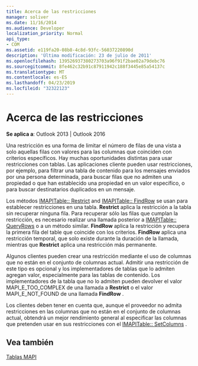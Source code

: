 ```yaml
---
title: Acerca de las restricciones
manager: soliver
ms.date: 11/16/2014
ms.audience: Developer
localization_priority: Normal
api_type:
- COM
ms.assetid: e119fa20-08b8-4c8d-93fc-56037220890d
description: 'Última modificación: 23 de julio de 2011'
ms.openlocfilehash: 139526937380273703a96f91f2bae02a79debc76
ms.sourcegitcommit: 8fe462c32b91c87911942c188f3445e85a54137c
ms.translationtype: MT
ms.contentlocale: es-ES
ms.lasthandoff: 04/23/2019
ms.locfileid: "32322123"
---
```

# <a name="about-restrictions"></a>Acerca de las restricciones

  
  
**Se aplica a**: Outlook 2013 | Outlook 2016 
  
Una restricción es una forma de limitar el número de filas de una vista a solo aquellas filas con valores para las columnas que coinciden con criterios específicos. Hay muchas oportunidades distintas para usar restricciones con tablas. Las aplicaciones cliente pueden usar restricciones, por ejemplo, para filtrar una tabla de contenido para los mensajes enviados por una persona determinada, para buscar filas que no admiten una propiedad o que han establecido una propiedad en un valor específico, o para buscar destinatarios duplicados en un mensaje. 
  
Los métodos [IMAPITable:: Restrict](imapitable-restrict.md) and [IMAPITable:: FindRow](imapitable-findrow.md) se usan para establecer restricciones en una tabla. **Restrict** aplica la restricción a la tabla sin recuperar ninguna fila. Para recuperar sólo las filas que cumplan la restricción, es necesario realizar una llamada posterior a [IMAPITable:: QueryRows](imapitable-queryrows.md) o a un método similar. **FindRow** aplica la restricción y recupera la primera fila del table que coincide con los criterios. **FindRow** aplica una restricción temporal, que solo existe durante la duración de la llamada, mientras que **Restrict** aplica una restricción más permanente. 
  
Algunos clientes pueden crear una restricción mediante el uso de columnas que no están en el conjunto de columnas actual. Admitir una restricción de este tipo es opcional y los implementadores de tablas que lo admiten agregan valor, especialmente para las tablas de contenido. Los implementadores de la tabla que no lo admiten pueden devolver el valor MAPI_E_TOO_COMPLEX de una llamada a **Restrict** o el valor MAPI_E_NOT_FOUND de una llamada **FindRow** . 
  
Los clientes deben tener en cuenta que, aunque el proveedor no admita restricciones en las columnas que no están en el conjunto de columnas actual, obtendrá un mejor rendimiento general al especificar las columnas que pretenden usar en sus restricciones con el [IMAPITable:: SetColumns](imapitable-setcolumns.md) .
  
## <a name="see-also"></a>Vea también



[Tablas MAPI](mapi-tables.md)

